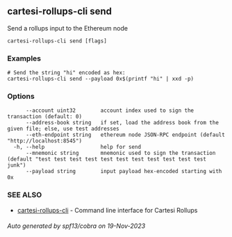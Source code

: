 ## cartesi-rollups-cli send

Send a rollups input to the Ethereum node

```
cartesi-rollups-cli send [flags]
```

### Examples

```
# Send the string "hi" encoded as hex:
cartesi-rollups-cli send --payload 0x$(printf "hi" | xxd -p)
```

### Options

```
      --account uint32        account index used to sign the transaction (default: 0)
      --address-book string   if set, load the address book from the given file; else, use test addresses
      --eth-endpoint string   ethereum node JSON-RPC endpoint (default "http://localhost:8545")
  -h, --help                  help for send
      --mnemonic string       mnemonic used to sign the transaction (default "test test test test test test test test test test test junk")
      --payload string        input payload hex-encoded starting with 0x
```

### SEE ALSO

* [cartesi-rollups-cli](cartesi-rollups-cli.md)	 - Command line interface for Cartesi Rollups

###### Auto generated by spf13/cobra on 19-Nov-2023
